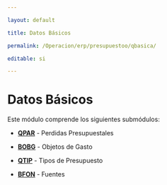 ---
layout: default
title: Datos Básicos
permalink: /Operacion/erp/presupuestoo/qbasica/
editable: si
---

# Datos Básicos  

Este módulo comprende los siguientes submódulos:

* [**QPAR**](http://docs.oasiscom.com/Operacion/erp/presupuestoo/qbasica/qpar) - Perdidas Presupuestales
* [**BOBG**](http://docs.oasiscom.com/Operacion/erp/presupuestoo/qbasica/bobg) - Objetos de Gasto
* [**QTIP**](http://docs.oasiscom.com/Operacion/erp/presupuestoo/qbasica/qtip) - Tipos de Presupuesto 
* [**BFON**](http://docs.oasiscom.com/Operacion/erp/presupuestoo/qbasica/bfon) - Fuentes